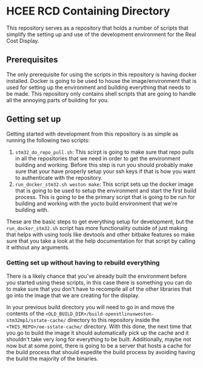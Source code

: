 # HCEE RCD Containing Directory

This repository serves as a repository that holds a number of scripts that simplify the setting up and use of the
development environment for the Real Cost Display.

## Prerequisites

The only prerequisite for using the scripts in this repository is having docker installed. Docker is going to be used to
house the image/environment that is used for setting up the environment and building everything that needs to be made.
This repository only contains shell scripts that are going to handle all the annoying parts of building for you.

## Getting set up

Getting started with development from this repository is as simple as running the following two scripts:

1. `stm32_do_repo_pull.sh`: This scirpt is going to make sure that repo pulls in all the repositories that we need in
                            order to get the environment building and working. Before this step is run you should
                            probably make sure that your have properly setup your ssh keys if that is how you want to
                            authenticate with the repository.
2. `run_docker_stm32.sh weston make`: This script sets up the docker image that is going to be used to setup the
                          environment and start the first build process. This is going to be the primary script that is
                          going to be run for building and working with the yocto build environment that we're building
                          with.

These are the basic steps to get everything setup for development, but the `run_docker_stm32.sh` script has more
functionality outside of just making that helps with using tools like devtools and other bitbake features so make sure
that you take a look at the help documentation for that script by calling it without any arguments.

### Getting set up without having to rebuild everything

There is a likely chance that you've already built the environment before you started using these scripts, in this case
there is something you can do to make sure that you don't have to recompile all of the other libraries that go into the
image that we are creating for the display.

In your previous build directory you will need to go in and move the contents of the
`<OLD_BUILD_DIR>/build-openstlinuxweston-stm32mp1/sstate-cache/` directory to this repository inside the
`<THIS_REPO>/oe-sstate-cache/` directory. With this done, the next time that you go to build the image it should
automatically pick up the cache and it shouldn't take very long for everything to be built. Additionally, maybe not now
but at some point, there is going to be a server that hosts a cache for the build process that should expedite the build
process by avoiding having the build the majority of the binaries.
